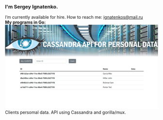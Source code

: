 ### I'm Sergey Ignatenko.
I’m currently available for hire. How to reach me: ignatenkos@mail.ru   
**My programs in Go:**   
![image](https://github.com/kristgo/kristgo/blob/main/images/cassandra.jpg) Clients persomal data. API using Cassandra and gorilla/mux.   